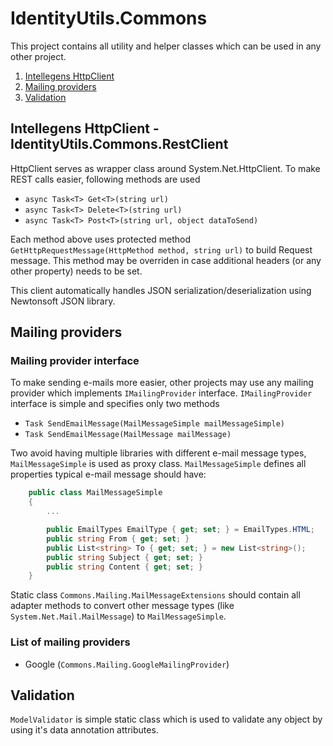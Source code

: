 # IdentityUtils.Commons

This project contains all utility and helper classes which can be used in any other project.

1. [ Intellegens HttpClient ](#httpclient)
2. [ Mailing providers ](#mailingproviders)
3. [ Validation ](#validation)

<a name="httpclient"></a>
## Intellegens HttpClient - IdentityUtils.Commons.RestClient
HttpClient serves as wrapper class around System.Net.HttpClient. To make REST calls easier, following methods are used
- `async Task<T> Get<T>(string url)`
- `async Task<T> Delete<T>(string url)`
- `async Task<T> Post<T>(string url, object dataToSend)`

Each method above uses protected method `GetHttpRequestMessage(HttpMethod method, string url)` to build Request message. This method may be overriden in case additional headers (or any other property) needs to be set.

This client automatically handles JSON serialization/deserialization using Newtonsoft JSON library.

<a name="mailingproviders"></a>
## Mailing providers

### Mailing provider interface

To make sending e-mails more easier, other projects may use any mailing provider which implements `IMailingProvider` interface. `IMailingProvider` interface is simple and specifies only two methods
- `Task SendEmailMessage(MailMessageSimple mailMessageSimple)`
- `Task SendEmailMessage(MailMessage mailMessage)`

Two avoid having multiple libraries with different e-mail message types, `MailMessageSimple` is used as proxy class. `MailMessageSimple` defines all properties typical e-mail message should have:
```csharp
    public class MailMessageSimple
    {
        ...

        public EmailTypes EmailType { get; set; } = EmailTypes.HTML;
        public string From { get; set; }
        public List<string> To { get; set; } = new List<string>();
        public string Subject { get; set; }
        public string Content { get; set; }
    }
```

Static class `Commons.Mailing.MailMessageExtensions` should contain all adapter methods to convert other message types (like `System.Net.Mail.MailMessage`) to `MailMessageSimple`.

### List of mailing providers
- Google (`Commons.Mailing.GoogleMailingProvider`)

## Validation

`ModelValidator` is simple static class which is used to validate any object by using it's data annotation attributes.